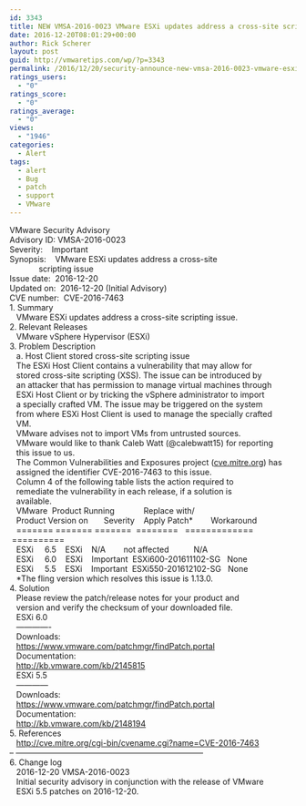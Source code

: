 ```yaml
---
id: 3343
title: NEW VMSA-2016-0023 VMware ESXi updates address a cross-site scripting issue
date: 2016-12-20T08:01:29+00:00
author: Rick Scherer
layout: post
guid: http://vmwaretips.com/wp/?p=3343
permalink: /2016/12/20/security-announce-new-vmsa-2016-0023-vmware-esxi-updates-address-a-cross-site-scripting-issue/
ratings_users:
  - "0"
ratings_score:
  - "0"
ratings_average:
  - "0"
views:
  - "1946"
categories:
  - Alert
tags:
  - alert
  - Bug
  - patch
  - support
  - VMware
---
```

<div>
  VMware Security Advisory
</div>

<div>
</div>

<div>
  Advisory ID: VMSA-2016-0023
</div>

<div>
  Severity:    Important
</div>

<div>
  Synopsis:    VMware ESXi updates address a cross-site
</div>

<div>
               scripting issue
</div>

<div>
</div>

<div>
  Issue date:  <span class="aBn" tabindex="0" data-term="goog_1837638970"><span class="aQJ">2016-12-20</span></span>
</div>

<div>
  Updated on:  <span class="aBn" tabindex="0" data-term="goog_1837638971"><span class="aQJ">2016-12-20</span></span> (Initial Advisory)
</div>

<div>
  CVE number:  CVE-2016-7463
</div>

<div>
</div>

<div>
  1. Summary
</div>

<div>
</div>

<div>
     VMware ESXi updates address a cross-site scripting issue.
</div>

<div>
</div>

<div>
  2. Relevant Releases
</div>

<div>
</div>

<div>
     VMware vSphere Hypervisor (ESXi)
</div>

<div>
</div>

<!--more-->

<div>
</div>

<div>
  3. Problem Description
</div>

<div>
</div>

<div>
     a. Host Client stored cross-site scripting issue
</div>

<div>
</div>

<div>
     The ESXi Host Client contains a vulnerability that may allow for
</div>

<div>
     stored cross-site scripting (XSS). The issue can be introduced by
</div>

<div>
     an attacker that has permission to manage virtual machines through
</div>

<div>
     ESXi Host Client or by tricking the vSphere administrator to import
</div>

<div>
     a specially crafted VM. The issue may be triggered on the system
</div>

<div>
     from where ESXi Host Client is used to manage the specially crafted
</div>

<div>
     VM.
</div>

<div>
</div>

<div>
     VMware advises not to import VMs from untrusted sources.
</div>

<div>
</div>

<div>
     VMware would like to thank Caleb Watt (@calebwatt15) for reporting
</div>

<div>
     this issue to us.
</div>

<div>
</div>

<div>
     The Common Vulnerabilities and Exposures project (<a href="http://cve.mitre.org/" target="_blank" data-saferedirecturl="https://www.google.com/url?hl=en&q=http://cve.mitre.org&source=gmail&ust=1482336058924000&usg=AFQjCNHfhPYk3pU_C6sRcqN7Ty4WUYYB0w">cve.mitre.org</a>) has
</div>

<div>
     assigned the identifier CVE-2016-7463 to this issue.
</div>

<div>
</div>

<div>
     Column 4 of the following table lists the action required to
</div>

<div>
     remediate the vulnerability in each release, if a solution is
</div>

<div>
     available.
</div>

<div>
</div>

<div>
     VMware  Product Running             Replace with/
</div>

<div>
     Product Version on       Severity    Apply Patch*        Workaround
</div>

<div>
     ======= ======= =======  ========   =============        ==========
</div>

<div>
     ESXi     6.5    ESXi    N/A        not affected           N/A
</div>

<div>
     ESXi     6.0    ESXi    Important  ESXi600-201611102-SG   None
</div>

<div>
     ESXi     5.5    ESXi    Important  ESXi550-201612102-SG   None
</div>

<div>
</div>

<div>
     *The fling version which resolves this issue is 1.13.0.
</div>

<div>
</div>

<div>
  4. Solution
</div>

<div>
</div>

<div>
     Please review the patch/release notes for your product and
</div>

<div>
     version and verify the checksum of your downloaded file.
</div>

<div>
</div>

<div>
     ESXi 6.0
</div>

<div>
     &#8212;&#8212;&#8212;&#8212;-
</div>

<div>
     Downloads:
</div>

<div>
     <a href="https://www.vmware.com/patchmgr/findPatch.portal" target="_blank" data-saferedirecturl="https://www.google.com/url?hl=en&q=https://www.vmware.com/patchmgr/findPatch.portal&source=gmail&ust=1482336058924000&usg=AFQjCNHqwfLWDR1ox2KBnumUqV2N7yuSJg">https://www.vmware.com/<wbr />patchmgr/findPatch.portal</a>
</div>

<div>
     Documentation:
</div>

<div>
     <a href="http://kb.vmware.com/kb/2145815" target="_blank" data-saferedirecturl="https://www.google.com/url?hl=en&q=http://kb.vmware.com/kb/2145815&source=gmail&ust=1482336058924000&usg=AFQjCNEjB4RNx2mNJwYF4IChAN15R-CcOw">http://kb.vmware.com/kb/<wbr />2145815</a>
</div>

<div>
</div>

<div>
     ESXi 5.5
</div>

<div>
     &#8212;&#8212;&#8212;&#8212;
</div>

<div>
     Downloads:
</div>

<div>
     <a href="https://www.vmware.com/patchmgr/findPatch.portal" target="_blank" data-saferedirecturl="https://www.google.com/url?hl=en&q=https://www.vmware.com/patchmgr/findPatch.portal&source=gmail&ust=1482336058924000&usg=AFQjCNHqwfLWDR1ox2KBnumUqV2N7yuSJg">https://www.vmware.com/<wbr />patchmgr/findPatch.portal</a>
</div>

<div>
     Documentation:
</div>

<div>
     <a href="http://kb.vmware.com/kb/2148194" target="_blank" data-saferedirecturl="https://www.google.com/url?hl=en&q=http://kb.vmware.com/kb/2148194&source=gmail&ust=1482336058924000&usg=AFQjCNFJcSl3_jiXTRbfKnoT8DlPnvKgqw">http://kb.vmware.com/kb/<wbr />2148194</a>
</div>

<div>
</div>

<div>
</div>

<div>
  5. References
</div>

<div>
</div>

<div>
     <a href="http://cve.mitre.org/cgi-bin/cvename.cgi?name=CVE-2016-7463" target="_blank" data-saferedirecturl="https://www.google.com/url?hl=en&q=http://cve.mitre.org/cgi-bin/cvename.cgi?name%3DCVE-2016-7463&source=gmail&ust=1482336058924000&usg=AFQjCNEfSzXq9FlYAznlHmvw5UnNRgk-vg">http://cve.mitre.org/cgi-bin/<wbr />cvename.cgi?name=CVE-2016-7463</a>
</div>

<div>
</div>

<div>
  &#8211; &#8212;&#8212;&#8212;&#8212;&#8212;&#8212;&#8212;&#8212;&#8212;&#8212;<wbr />&#8212;&#8212;&#8212;&#8212;&#8212;&#8212;&#8212;&#8212;&#8212;&#8212;<wbr />&#8212;&#8212;&#8212;&#8211;
</div>

<div>
</div>

<div>
  6. Change log
</div>

<div>
</div>

<div>
     <span class="aBn" tabindex="0" data-term="goog_1837638972"><span class="aQJ">2016-12-20</span></span> VMSA-2016-0023
</div>

<div>
     Initial security advisory in conjunction with the release of VMware
</div>

<div>
     ESXi 5.5 patches on <span class="aBn" tabindex="0" data-term="goog_1837638973"><span class="aQJ">2016-12-20</span></span>.
</div>